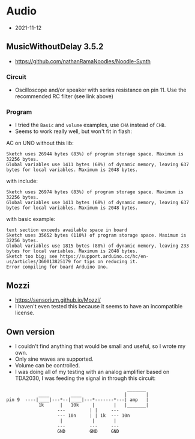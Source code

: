 # Audio
- 2021-11-12


## MusicWithoutDelay 3.5.2
- https://github.com/nathanRamaNoodles/Noodle-Synth


### Circuit
- Oscilloscope and/or speaker with series resistance on pin 11.
  Use the recommended RC filter (see link above)


### Program
- I tried the `Basic` and `volume` examples, use `CHA` instead of `CHB`.
- Seems to work really well, but won't fit in flash:

AC on UNO without this lib:
```
Sketch uses 26944 bytes (83%) of program storage space. Maximum is 32256 bytes.
Global variables use 1411 bytes (68%) of dynamic memory, leaving 637 bytes for local variables. Maximum is 2048 bytes.
```

with include:
```
Sketch uses 26974 bytes (83%) of program storage space. Maximum is 32256 bytes.
Global variables use 1411 bytes (68%) of dynamic memory, leaving 637 bytes for local variables. Maximum is 2048 bytes.
```

with basic example:
```
text section exceeds available space in board
Sketch uses 35652 bytes (110%) of program storage space. Maximum is 32256 bytes.
Global variables use 1815 bytes (88%) of dynamic memory, leaving 233 bytes for local variables. Maximum is 2048 bytes.
Sketch too big; see https://support.arduino.cc/hc/en-us/articles/360013825179 for tips on reducing it.
Error compiling for board Arduino Uno.
```



## Mozzi
- https://sensorium.github.io/Mozzi/
- I haven't even tested this because it seems to have an incompatible license.




## Own version
- I couldn't find anything that would be small and useful, so I wrote my own.
- Only sine waves are supported.
- Volume can be controlled.
- I was doing all of my testing with an analog amplifier based on TDA2030,
  I was feeding the signal in through this circuit:

```
                                             _______
            ____        ____                |       |
pin 9  ----|____|---*--|____|---*-------*---| amp   |
            1k      |   10k     |       |   |_______|
                   ---         | |     ---
                   --- 10n     | | 1k  --- 10n
                    |           |       |
                   ---         ---     ---
                   GND         GND     GND
```
